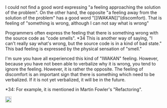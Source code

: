 
I could not find a good word expressing "a feeling approaching the solution of the problem". On the other hand, the opposite "a feeling away from the solution of the problem" has a good word "[[IWAKAN]]"(discomfort).
That is feeling of "something is wrong, although ​I can not say what is wrong"

Programmers often express the feeling that there is something wrong with the source code as "code smells". *34
This is another way of saying, "I can't really say what's wrong, but the source code is in a kind of bad state."
This bad feeling is expressed by the physical sensation of "smell."

I'm sure you have all experienced this kind of "IWAKAN" feeling. However, because you have not been able to verbalize why it is wrong, you tend to ignore the feeling. However, it is rather the opposite. The feeling of discomfort is an important sign that there is something which need to be verbalized. If it is not yet verbalized, it will be in the future.

*34: For example, it is mentioned in Martin Fowler's "Refactoring".

<img src='https://scrapbox.io/api/pages/nishio/en/icon' alt='en.icon' height="19.5"/>
